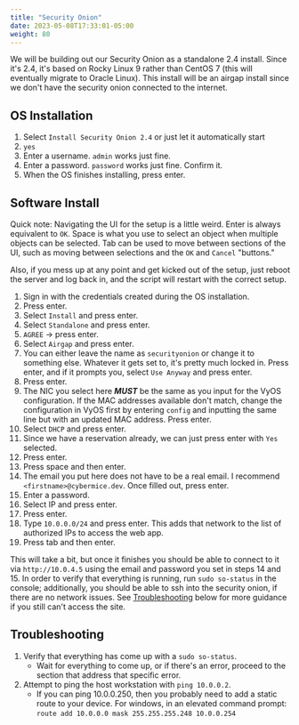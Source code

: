 ```yaml
---
title: "Security Onion"
date: 2023-05-08T17:33:01-05:00
weight: 80
---
```


We will be building out our Security Onion as a standalone 2.4 install. Since it's 2.4, it's based on Rocky Linux 9 rather than CentOS 7 (this will eventually migrate to Oracle Linux). This install will be an airgap install since we don't have the security onion connected to the internet. 

## OS Installation

1. Select `Install Security Onion 2.4` or just let it automatically start
2. `yes`
3. Enter a username. `admin` works just fine.
4. Enter a password. `password` works just fine. Confirm it.
5. When the OS finishes installing, press enter.


## Software Install

Quick note: Navigating the UI for the setup is a little weird. Enter is always equivalent to `OK`. Space is what you use to select an object when multiple objects can be selected. Tab can be used to move between sections of the UI, such as moving between selections and the `OK` and `Cancel` "buttons."

Also, if you mess up at any point and get kicked out of the setup, just reboot the server and log back in, and the script will restart with the correct setup.

1. Sign in with the credentials created during the OS installation.
2. Press enter.
3. Select `Install` and press enter.
4. Select `Standalone` and press enter.
5. `AGREE` -> press enter.
6. Select `Airgap` and press enter.
7. You can either leave the name as `securityonion` or change it to something else. Whatever it gets set to, it's pretty much locked in. Press enter, and if it prompts you, select `Use Anyway` and press enter.
8. Press enter.
9. The NIC you select here ***MUST*** be the same as you input for the VyOS configuration. If the MAC addresses available don't match, change the configuration in VyOS first by entering `config` and inputting the same line but with an updated MAC address. Press enter.
10. Select `DHCP` and press enter.
11. Since we have a reservation already, we can just press enter with `Yes` selected.
12. Press enter.
13. Press space and then enter.
14. The email you put here does not have to be a real email. I recommend `<firstname>@cybermice.dev`. Once filled out, press enter.
15. Enter a password.
16. Select IP and press enter.
17. Press enter.
18. Type `10.0.0.0/24` and press enter. This adds that network to the list of authorized IPs to access the web app.
19. Press tab and then enter.

This will take a bit, but once it finishes you should be able to connect to it via `http://10.0.4.5` using the email and password you set in steps 14 and 15. In order to verify that everything is running, run `sudo so-status` in the console; additionally, you should be able to ssh into the security onion, if there are no network issues. See [Troubleshooting](#troubleshooting) below for more guidance if you still can't access the site.

## Troubleshooting

1. Verify that everything has come up with a `sudo so-status`.
    * Wait for everything to come up, or if there's an error, proceed to the section that address that specific error.
2. Attempt to ping the host workstation with `ping 10.0.0.2`.
    * If you can ping 10.0.0.250, then you probably need to add a static route to your device. For windows, in an elevated command prompt: `route add 10.0.0.0 mask 255.255.255.248 10.0.0.254`
    